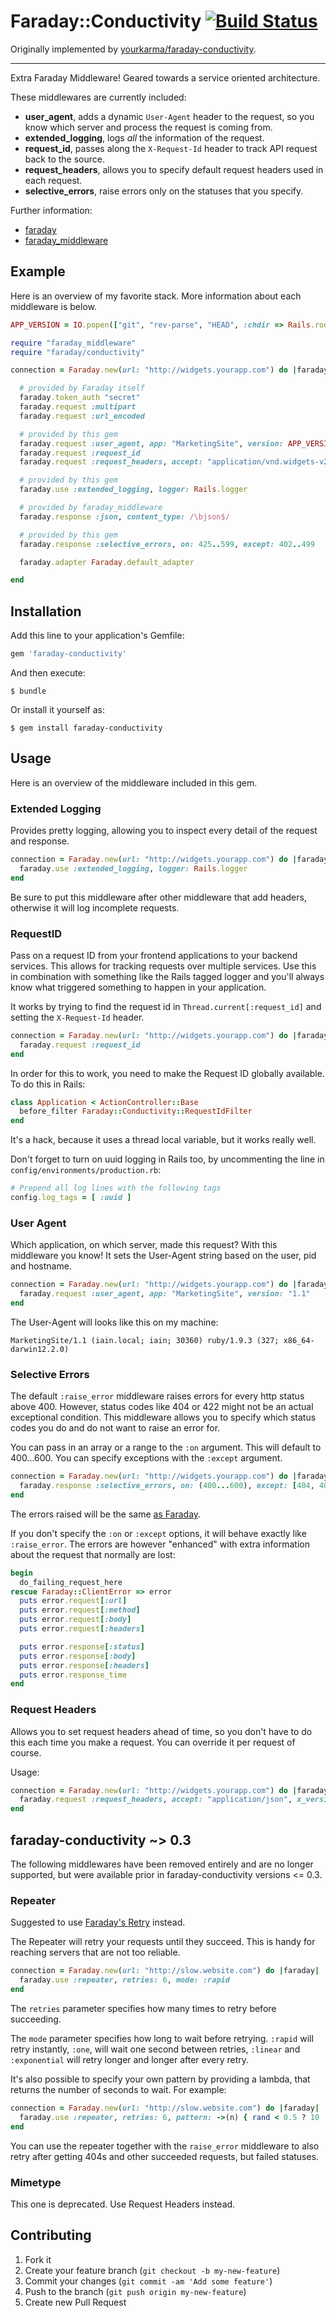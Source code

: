 # Faraday::Conductivity [![Build Status](https://travis-ci.org/enova/faraday-conductivity.svg?branch=master)](https://travis-ci.org/enova/faraday-conductivity)

Originally implemented by [yourkarma/faraday-conductivity](https://github.com/yourkarma/faraday-conductivity).

---

Extra Faraday Middleware! Geared towards a service oriented architecture.

These middlewares are currently included:

* **user_agent**, adds a dynamic `User-Agent` header to the request, so you
  know which server and process the request is coming from.
* **extended_logging**, logs *all* the information of the request.
* **request_id**, passes along the `X-Request-Id` header to track API request
  back to the source.
* **request_headers**, allows you to specify default request headers used in each request.
* **selective_errors**, raise errors only on the statuses that you specify.

Further information:

* [faraday](https://github.com/lostisland/faraday)
* [faraday_middleware](https://github.com/lostisland/faraday_middleware)

## Example

Here is an overview of my favorite stack. More information about each
middleware is below.

``` ruby
APP_VERSION = IO.popen(["git", "rev-parse", "HEAD", :chdir => Rails.root]).read.chomp

require "faraday_middleware"
require "faraday/conductivity"

connection = Faraday.new(url: "http://widgets.yourapp.com") do |faraday|

  # provided by Faraday itself
  faraday.token_auth "secret"
  faraday.request :multipart
  faraday.request :url_encoded

  # provided by this gem
  faraday.request :user_agent, app: "MarketingSite", version: APP_VERSION
  faraday.request :request_id
  faraday.request :request_headers, accept: "application/vnd.widgets-v2+json"

  # provided by this gem
  faraday.use :extended_logging, logger: Rails.logger

  # provided by faraday_middleware
  faraday.response :json, content_type: /\bjson$/

  # provided by this gem
  faraday.response :selective_errors, on: 425..599, except: 402..499

  faraday.adapter Faraday.default_adapter

end
```

## Installation

Add this line to your application's Gemfile:

``` ruby
gem 'faraday-conductivity'
```

And then execute:

```
$ bundle
```

Or install it yourself as:

```
$ gem install faraday-conductivity
```

## Usage

Here is an overview of the middleware included in this gem.

### Extended Logging

Provides pretty logging, allowing you to inspect every detail of the request
and response.

``` ruby
connection = Faraday.new(url: "http://widgets.yourapp.com") do |faraday|
  faraday.use :extended_logging, logger: Rails.logger
end
```

Be sure to put this middleware after other middleware that add headers,
otherwise it will log incomplete requests.

### RequestID

Pass on a request ID from your frontend applications to your backend services.
This allows for tracking requests over multiple services. Use this in
combination with something like the Rails tagged logger and you'll always know
what triggered something to happen in your application.

It works by trying to find the request id in `Thread.current[:request_id]` and
setting the `X-Request-Id` header.

``` ruby
connection = Faraday.new(url: "http://widgets.yourapp.com") do |faraday|
  faraday.request :request_id
end
```

In order for this to work, you need to make the Request ID globally available.
To do this in Rails:

``` ruby
class Application < ActionController::Base
  before_filter Faraday::Conductivity::RequestIdFilter
end
```

It's a hack, because it uses a thread local variable, but it works really well.

Don't forget to turn on uuid logging in Rails too, by uncommenting the line in
`config/environments/production.rb`:

``` ruby
# Prepend all log lines with the following tags
config.log_tags = [ :uuid ]
```

### User Agent

Which application, on which server, made this request? With this middleware you
know! It sets the User-Agent string based on the user, pid and hostname.

``` ruby
connection = Faraday.new(url: "http://widgets.yourapp.com") do |faraday|
  faraday.request :user_agent, app: "MarketingSite", version: "1.1"
end
```

The User-Agent will looks like this on my machine:

```
MarketingSite/1.1 (iain.local; iain; 30360) ruby/1.9.3 (327; x86_64-darwin12.2.0)
```

### Selective Errors

The default `:raise_error` middleware raises errors for every http status above
400. However, status codes like 404 or 422 might not be an actual exceptional
condition. This middleware allows you to specify which status codes you do and
do not want to raise an error for.

You can pass in an array or a range to the `:on` argument. This will default to
400...600. You can specify exceptions with the `:except` argument.

``` ruby
connection = Faraday.new(url: "http://widgets.yourapp.com") do |faraday|
  faraday.response :selective_errors, on: (400...600), except: [404, 409, 410, 412, 422]
end
```

The errors raised will be the same [as Faraday](https://github.com/lostisland/faraday/blob/019e1a841707718adad2fd05c602eb1a869b42bc/lib/faraday/response/raise_error.rb).

If you don't specify the `:on` or `:except` options, it will behave exactly like
`:raise_error`. The errors are however "enhanced" with extra information about
the request that normally are lost:

``` ruby
begin
  do_failing_request_here
rescue Faraday::ClientError => error
  puts error.request[:url]
  puts error.request[:method]
  puts error.request[:body]
  puts error.request[:headers]

  puts error.response[:status]
  puts error.response[:body]
  puts error.response[:headers]
  puts error.response_time
end
```

### Request Headers

Allows you to set request headers ahead of time, so you don't have to do this
each time you make a request. You can override it per request of course.

Usage:

``` ruby
connection = Faraday.new(url: "http://widgets.yourapp.com") do |faraday|
  faraday.request :request_headers, accept: "application/json", x_version_number: "10"
end
```

## faraday-conductivity ~> 0.3

The following middlewares have been removed entirely and are no longer
supported, but were available prior in faraday-conductivity versions <= 0.3.

### Repeater

Suggested to use [Faraday's Retry](https://github.com/lostisland/faraday/blob/master/docs/middleware/request/retry.md)
instead.

The Repeater will retry your requests until they succeed. This is handy for
reaching servers that are not too reliable.

``` ruby
connection = Faraday.new(url: "http://slow.website.com") do |faraday|
  faraday.use :repeater, retries: 6, mode: :rapid
end
```

The `retries` parameter specifies how many times to retry before succeeding.

The `mode` parameter specifies how long to wait before retrying. `:rapid` will
retry instantly, `:one`, will wait one second between retries, `:linear` and
`:exponential` will retry longer and longer after every retry.

It's also possible to specify your own pattern by providing a lambda, that
returns the number of seconds to wait. For example:

``` ruby
connection = Faraday.new(url: "http://slow.website.com") do |faraday|
  faraday.use :repeater, retries: 6, pattern: ->(n) { rand < 0.5 ? 10 : 2 }
end
```

You can use the repeater together with the `raise_error` middleware to also
retry after getting 404s and other succeeded requests, but failed statuses.

### Mimetype

This one is deprecated. Use Request Headers instead.

## Contributing

1. Fork it
2. Create your feature branch (`git checkout -b my-new-feature`)
3. Commit your changes (`git commit -am 'Add some feature'`)
4. Push to the branch (`git push origin my-new-feature`)
5. Create new Pull Request
